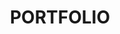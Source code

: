 ---
title: "PORTFOLIO"
description: "This is meta description."
draft: false


# custom style
custom_class: "" 
custom_attributes: "" 
custom_css: ""
---
